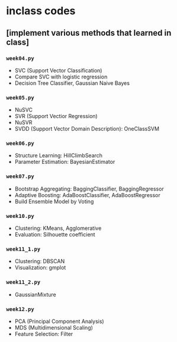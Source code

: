 # inclass codes

## [implement various methods that learned in class]

### ```week04.py```
- SVC (Support Vector Classification)
- Compare SVC with logistic regression
- Decision Tree Classifier, Gaussian Naive Bayes

### ```week05.py```
- NuSVC
- SVR (Support Vectior Regression)
- NuSVR
- SVDD (Support Vector Domain Description): OneClassSVM

### ```week06.py```
- Structure Learning: HillClimbSearch
- Parameter Estimation: BayesianEstimator

### ```week07.py```
- Bootstrap Aggregating: BaggingClassifier, BaggingRegressor
- Adaptive Boosting: AdaBoostClassifier, AdaBoostRegressor
- Build Ensemble Model by Voting

### ```week10.py```
- Clustering: KMeans, Agglomerative
- Evaluation: Silhouette coefficient

### ```week11_1.py```
- Clustering: DBSCAN
- Visualization: gmplot

### ```week11_2.py```
- GaussianMixture

### ```week12.py```
- PCA (Principal Component Analysis)
- MDS (Multidimensional Scaling)
- Feature Selection: Filter

